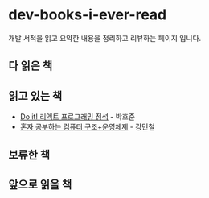 


  # dev-books-i-ever-read

  개발 서적을 읽고 요약한 내용을 정리하고 리뷰하는 페이지 입니다.
  


## 다 읽은 책

## 읽고 있는 책

- [Do it! 리액트 프로그래밍 정석](https://product.kyobobook.co.kr/detail/S000001817959) - 박호준
- [혼자 공부하는 컴퓨터 구조+운영체제](https://product.kyobobook.co.kr/detail/S000061584886) - 강민철

## 보류한 책

## 앞으로 읽을 책


